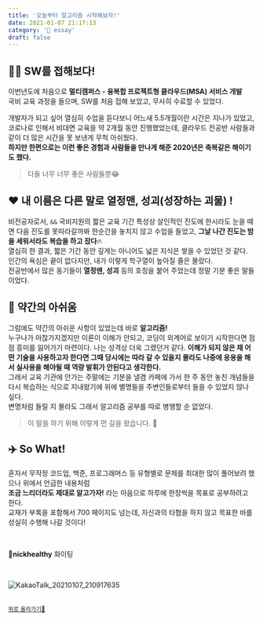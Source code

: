 ```yaml
---
title: '오늘부터 알고리즘 시작해보자!'
date: 2021-01-07 21:17:13
category: '📁 essay'
draft: false
---
```


## 👨‍💻 SW를 접해보다!

이번년도에 처음으로 **멀티캠퍼스 - 융복합 프로젝트형 클라우드(MSA) 서비스 개발**  
국비 교육 과정을 들으며, SW를 처음 접해 보았고, 무사히 수료할 수 있었다.

개발자가 되고 싶어 열심히 수업을 듣다보니 어느새 5.5개월이란 시간은 지나가 있었고, 코로나로 인해서 비대면 교육을 약 2개월 동안 진행했었는데, 클라우드 전공반 사람들과 같이 더 많은 시간을 못 보낸게 무척 아쉬웠다.  
**하지만 한편으로는 이런 좋은 경험과 사람들을 만나게 해준 2020년은 축복같은 해이기도 했다.**

> 다들 너무 너무 좋은 사람들뿐😂

## ❤️ 내 이름은 다른 말로 열정맨, 성괴(성장하는 괴물) !

비전공자로서, `&&` 국비지원의 짧은 교육 기간 특성상 살인적인 진도에 한시라도 눈을 떼면 다음 진도를 못따라갈까봐 한순간을 놓치지 않고 수업을 들었고, **그날 나간 진도는 밤을 세워서라도 복습을 하고 잤다**🔥  
열심히 한 결과, 짧은 기간 동안 깊게는 아니어도 넓은 지식은 쌓을 수 있었던 것 같다.  
인간의 욕심은 끝이 없다지만, 내가 이렇게 학구열이 높아질 줄은 몰랐다.  
전공반에서 많은 동기들이 <B>열정맨, 성괴</B> 등의 호칭을 붙어 주었는데 정말 기분 좋은 말들이었다.
<br />

## 🤷 약간의 아쉬움

그럼에도 약간의 아쉬운 사항이 있었는데 바로 **알고리즘!**  
누구나가 마찮가지겠지만 이론이 이해가 안되고, 코딩이 외계어로 보이기 시작한다면 점점 흥미를 잃어가기 마련이다.
나는 성격상 더욱 그랬던거 같다. **이해가 되지 않은 채 어떤 기술을 사용하고자 한다면 그때 당시에는 따라 갈 수 있을지 몰라도 나중에 응용을 해서 실사용을 해야될 때 역량 발휘가 안된다고 생각한다.**  
그래서 교육 기관에 안가는 주말에는 기분을 낼겸 카페에 가서 한 주 동안 놓친 개념들을 다시 복습하는 식으로 지내왔기에 위에 별명들을 주변인들로부터 들을 수 있었지 않나 싶다.  
변명처럼 들릴 지 몰라도 그래서 알고리즘 공부를 따로 병행할 순 없었다.

> 이 말을 하기 위해 이렇게 먼 길을 왔습니다. 🐸

## ✈️ So What!

혼자서 무작정 코드업, 백준, 프로그래머스 등 유형별로 문제를 최대한 많이 풀어보려 했으나 위에서 언급한 내용처럼  
**조금 느리더라도 제대로 알고가자!** 라는 마음으로 하루에 한장씩을 목표로 공부하려고 한다.  
교재가 부록을 포함해서 700 페이지도 넘는데, 자신과의 타협을 하지 않고 목표한 바를 성실히 수행해 나갈 것이다!

<br />

<Large>💪</Large><b>nickhealthy</b> 화이팅

<br />

![KakaoTalk_20210107_210917635](https://user-images.githubusercontent.com/66216102/103891232-d510f000-512c-11eb-9d96-62c39bca0931.jpg)

<br />
<a href='#'><small class='up-button'>위로 올라가기💨</small></a>
<br />
